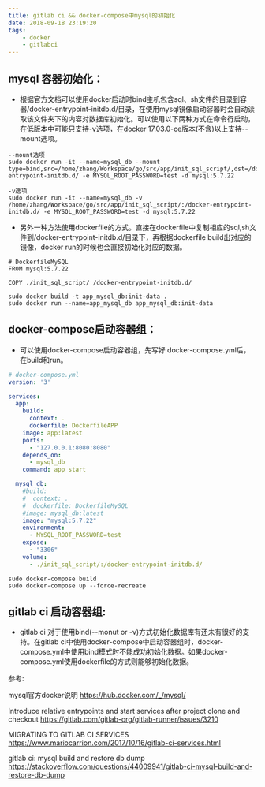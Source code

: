```yaml
---
title: gitlab ci && docker-compose中mysql的初始化
date: 2018-09-18 23:19:20
tags:
    - docker
    - gitlabci
---
```


## mysql 容器初始化：

* 根据官方文档可以使用docker启动时bind主机包含sql、sh文件的目录到容器/docker-entrypoint-initdb.d/目录，在使用mysql镜像启动容器时会自动读取该文件夹下的内容对数据库初始化。可以使用以下两种方式在命令行启动，在低版本中可能只支持-v选项，在docker 17.03.0-ce版本(不含)以上支持--mount选项。

```
--mount选项
sudo docker run -it --name=mysql_db --mount type=bind,src=/home/zhang/Workspace/go/src/app/init_sql_script/,dst=/docker-entrypoint-initdb.d/ -e MYSQL_ROOT_PASSWORD=test -d mysql:5.7.22

-v选项
sudo docker run -it --name=mysql_db -v /home/zhang/Workspace/go/src/app/init_sql_script/:/docker-entrypoint-initdb.d/ -e MYSQL_ROOT_PASSWORD=test -d mysql:5.7.22
```

* 另外一种方法使用dockerfile的方式。直接在dockerfile中复制相应的sql,sh文件到/docker-entrypoint-initdb.d/目录下，再根据dockerfile build出对应的镜像，docker run的时候也会直接初始化对应的数据。

```
# DockerfileMySQL
FROM mysql:5.7.22

COPY ./init_sql_script/ /docker-entrypoint-initdb.d/
```

```
sudo docker build -t app_mysql_db:init-data . 
sudo docker run --name=app_mysql_db app_mysql_db:init-data
```

## docker-compose启动容器组：

<!--more-->

* 可以使用docker-compose启动容器组，先写好 docker-compose.yml后，在build和run。

```yml
# docker-compose.yml
version: '3'

services:
  app:
    build:
      context: .
      dockerfile: DockerfileAPP
    image: app:latest
    ports:
      - "127.0.0.1:8080:8080"
    depends_on:
      - mysql_db
    command: app start

  mysql_db:
    #build:
    #  context: .
    #  dockerfile: DockerfileMySQL
    #image: mysql_db:latest
    image: "mysql:5.7.22"
    environment:
      - MYSQL_ROOT_PASSWORD=test
    expose:
      - "3306"
    volume:
      - ./init_sql_script/:/docker-entrypoint-initdb.d/
```

```
sudo docker-compose build 
sudo docker-compose up --force-recreate
```

## gitlab ci 启动容器组:

* gitlab ci 对于使用bind(--monut or -v)方式初始化数据库有还未有很好的支持。在gitlab ci中使用docker-compose中启动容器组时，docker-compose.yml中使用bind模式时不能成功初始化数据。如果docker-compose.yml使用dockerfile的方式则能够初始化数据。



参考:

mysql官方docker说明 https://hub.docker.com/_/mysql/

Introduce relative entrypoints and start services after project clone and checkout 
https://gitlab.com/gitlab-org/gitlab-runner/issues/3210

MIGRATING TO GITLAB CI SERVICES 
https://www.mariocarrion.com/2017/10/16/gitlab-ci-services.html

gitlab ci: mysql build and restore db dump 
https://stackoverflow.com/questions/44009941/gitlab-ci-mysql-build-and-restore-db-dump

